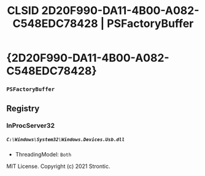 ﻿---
title: "CLSID 2D20F990-DA11-4B00-A082-C548EDC78428 | PSFactoryBuffer"
excerpt: What is COM-Object CLSID 2D20F990-DA11-4B00-A082-C548EDC78428?
---

# {2D20F990-DA11-4B00-A082-C548EDC78428}

### `PSFactoryBuffer`

## Registry


### InProcServer32

##### `C:\Windows\System32\Windows.Devices.Usb.dll`
* ThreadingModel: `Both`

MIT License. Copyright (c) 2021 Strontic.


